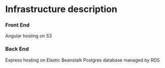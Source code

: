 # Infrastructure description

### Front End

Angular hosting on S3

### Back End

Express hosting on Elastic Beanstalk
Postgres database managed by RDS
